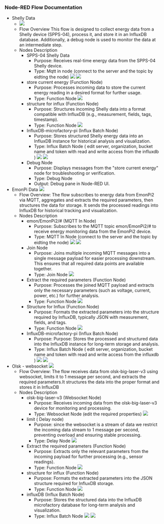 ###  Node-RED Flow Documentation
- Shelly Data
    - ![](https://pad.fabcity.hamburg/uploads/595fa259-9f04-449e-9cb7-bcf418cdbfb8.png)
    - Flow Overview 
                This flow is designed to collect energy data from a Shelly device (SPPS-04), process it, and store it in an InfluxDB database. Additionally, a debug node is used to monitor the data at an intermediate step.
    - Nodes Description
        - SPPS-04 Shelly Data
            - Purpose: Receives real-time energy data from the SPPS-04 Shelly device.
            - Type: Mqtt in node (connect to the server and the topic by eidting the node)
                        ![](https://pad.fabcity.hamburg/uploads/03d72c22-9b80-4447-8d95-2fb7cd5c48c7.png)
                        ![](https://pad.fabcity.hamburg/uploads/8cfe5607-2b65-4f20-9a35-fd9e25b7fed7.png)
        - store current energy (Function Node)
            - Purpose: Processes incoming data to store the current energy reading in a desired format for further usage.
            - Type: Function Node
                ![](https://pad.fabcity.hamburg/uploads/0659faf3-b3a5-45d6-921d-28a613ab61ad.png)
        - structure for influx (Function Node)
            - Purpose: Structures incoming Shelly data into a format compatible with InfluxDB (e.g., measurement, fields, tags, timestamp).
            - Type: Function Node
                ![](https://pad.fabcity.hamburg/uploads/9835422c-d364-493a-9dc1-5613c7f34f9e.png)
        - InfluxDB-microfactory-pi (Influx Batch Node)
            - Purpose: Stores structured Shelly energy data into an InfluxDB instance for historical analysis and visualization.
            - Type: Influx Batch Node ( edit server, organization, bucket name and token with read and write access from the influxdb )
                ![](https://pad.fabcity.hamburg/uploads/c69b69f8-2140-4db0-be61-97eb28594d39.png)
                ![](https://pad.fabcity.hamburg/uploads/fbf86ef2-9e34-4733-b049-3db40a5cf1c6.png)
        - Debug Node 
            - Purpose: Displays messages from the "store current energy" node for troubleshooting or verification.
            - Type: Debug Node
            - Output: Debug pane in Node-RED UI.
- EmonPi Data
    ![](https://pad.fabcity.hamburg/uploads/792aeae2-a58d-4688-ba23-7a790c660dc0.png)
    - Flow Overview:
        The flow subscribes to energy data from EmonPi2 via MQTT, aggregates and extracts the required parameters, then structures the data for storage. It sends the processed readings into InfluxDB for historical tracking and visualization.
    - Nodes Description
        - emon/EmonPi2/# (MQTT In Node)
            - Purpose: Subscribes to the MQTT topic emon/EmonPi2/# to receive energy monitoring data from the EmonPi2 device.
            - Type: MQTT In Node (connect to the server and the topic by eidting the node)
            ![](https://pad.fabcity.hamburg/uploads/aa93960b-d4a5-4c6c-8a07-f386ad2e739f.png)
            ![](https://pad.fabcity.hamburg/uploads/5b8e3545-ec52-4f1b-9bfd-59546443d2e7.png)
        - Join Node
            - Purpose: Joins multiple incoming MQTT messages into a single message payload for easier processing downstream. This ensures that all required data points are available together.
            - Type: Join Node
            ![](https://pad.fabcity.hamburg/uploads/7e50c562-53eb-4144-a128-b4cd26273c6c.png)
        - Extract the required parameters (Function Node)
            - Purpose: Processes the joined MQTT payload and extracts only the necessary parameters (such as voltage, current, power, etc.) for further analysis.
            - Type: Function Node
            ![](https://pad.fabcity.hamburg/uploads/fb100853-cb5d-4e92-a2fa-4a30c7ca2026.png)
        - Structure for Influx (Function Node)
            - Purpose: Formats the extracted parameters into the structure required by InfluxDB, typically JSON with measurement, fields, and tags.
            - Type: Function Node
            ![](https://pad.fabcity.hamburg/uploads/b03e03e4-9042-4031-9c6c-0abe376293cd.png)
        - InfluxDB-microfactory-pi (Influx Batch Node)
            - Purpose: Purpose: Stores the processed and structured data into the InfluxDB instance for long-term storage and analysis.
            - Type: Influx Batch Node ( edit server, organization, bucket name and token with read and write access from the influxdb )
                ![](https://pad.fabcity.hamburg/uploads/c69b69f8-2140-4db0-be61-97eb28594d39.png)
                ![](https://pad.fabcity.hamburg/uploads/fbf86ef2-9e34-4733-b049-3db40a5cf1c6.png)
- Olsk - websocket
    ![](https://pad.fabcity.hamburg/uploads/cb8efb9d-97d0-456a-afa5-fe1b31c7f88b.png)
    - Flow Overview:
        The flow receives data from olsk-big-laser-v3 using websocket, limits it to 1 message per second, and extracts the required parameters.It structures the data into the proper format and stores it in InfluxDB
    - Nodes Description
        - olsk-big-laser-v3 (Websocket Node)
            - Purpose: Receives incoming data from the olsk-big-laser-v3 device for monitoring and processing.
            - Type: Websocket Node (edit the required properties)
            ![](https://pad.fabcity.hamburg/uploads/f813ec68-97af-466e-8514-60bf93e61b59.png)
        - limit ( Delay node)
            - Purpose: since the websocket is a stream of data we restrict the incoming data stream to 1 message per second, preventing overload and ensuring stable processing.
            - Type: Delay Node
            ![](https://pad.fabcity.hamburg/uploads/b02d2688-3f25-4005-8968-3a7092d083ad.png)
        - Extract the required parameters (Function Node)
            - Purpose: Extracts only the relevant parameters from the incoming payload for further processing (e.g., sensor readings).
            - Type: Function Node
            ![](https://pad.fabcity.hamburg/uploads/f0b7c0de-d5de-450b-b9ad-42805b79be26.png)
        - structure for influx (Function Node)
            - Purpose: Formats the extracted parameters into the JSON structure required for InfluxDB storage.
            - Type: Function Node
            ![](https://pad.fabcity.hamburg/uploads/7d6d715f-17d4-4357-b102-e0ed9d2aa61c.png)
        - influxDB (Influx Batch Node)
            - Purpose: Stores the structured data into the InfluxDB microfactory database for long-term analysis and visualization.
            - Type: Influx Batch Node
            ![](https://pad.fabcity.hamburg/uploads/8ec85ac4-386c-40bb-984f-afaba001d61a.png)
            ![](https://pad.fabcity.hamburg/uploads/57714629-7455-4a16-b214-42ead8fe3e17.png)